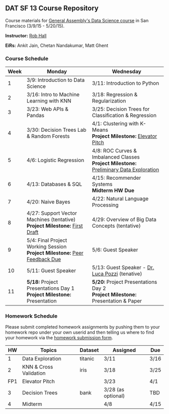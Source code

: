 ## DAT SF 13 Course Repository

Course materials for [General Assembly's Data Science course](https://generalassemb.ly/education/data-science/san-francisco) in San Francisco (3/9/15 - 5/20/15).

**Instructor:** [Rob Hall](https://generalassemb.ly/instructors/rob-hall/1864)

**EiRs:** Ankit Jain, Chetan Nandakumar, Matt Ghent

### Course Schedule

Week | Monday | Wednesday
--- | --- | ---
 1 | 3/9: Introduction to Data Science | 3/11: Introduction to Python
 2 | 3/16: Intro to Machine Learning with KNN | 3/18: Regression & Regularization
 3 | 3/23: Web APIs & Pandas | 3/25: Decision Trees for Classification & Regression
 4 | 3/30: Decision Trees Lab & Random Forests | 4/1: Clustering with K-Means <br>**Project Milestone:** [Elevator Pitch](https://github.com/ga-students/DAT_SF_13/blob/master/project/dat_project.md#april-1-final-project-elevator-pitch)
 5 | 4/6: Logistic Regression | 4/8: ROC Curves & Imbalanced Classes <br>**Project Milestone:** [Preliminary Data Exploration](https://github.com/ga-students/DAT_SF_13/blob/master/project/dat_project.md#april-15-preliminary-data-exploration-results-and-analysis-plan)
 6 | 4/13: Databases & SQL | 4/15: Recommender Systems <br> **Midterm HW Due**
 7 | 4/20: Naive Bayes | 4/22: Natural Language Processing
 8 | 4/27: Support Vector Machines (tentative) <br>**Project Milestone:** [First Draft](https://github.com/ga-students/DAT_SF_13/blob/master/project/dat_project.md#april-26-first-draft-due) | 4/29: Overview of Big Data Concepts (tentative)
 9 | 5/4: Final Project Working Session <br>**Project Milestone:** [Peer Feedback Due](https://github.com/ga-students/DAT_SF_13/blob/master/project/peer_review_guidelines.md) | 5/6: Guest Speaker
10 | 5/11: Guest Speaker | 5/13: Guest Speaker - [Dr. Luca Pozzi](https://generalassemb.ly/instructors/dr-luca-pozzi/4825) (tenative)
11 | **5/18:** Project Presentations Day 1 <br>**Project Milestone:** Presentation | **5/20:** Project Presentations Day 2 <br>**Project Milestone:** Presentation & Paper

### Homework Schedule

Please submit completed homework assignments by pushing them to your homework repo under your own userid and then telling us where to find your homework via the [homework submission form](http://goo.gl/forms/QBZBG4P3bm).

HW | Topics | Dataset | Assigned | Due
--- | --- | --- | --- | ---
1 | Data Exploration | titanic | 3/11 | 3/16
2 | KNN & Cross Validation | iris | 3/18 | 3/25
FP1 | Elevator Pitch |  | 3/23 | 4/1
3 | Decision Trees | bank | 3/28 (as optional) | TBD
4 | Midterm |  | 4/8 | 4/15